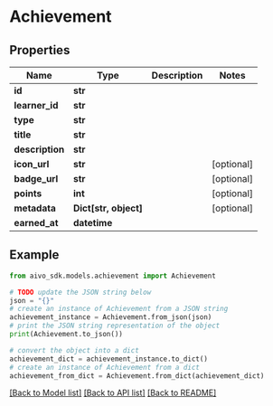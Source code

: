 # Achievement

## Properties

Name | Type | Description | Notes
------------ | ------------- | ------------- | -------------
**id** | **str** |  |
**learner_id** | **str** |  |
**type** | **str** |  |
**title** | **str** |  |
**description** | **str** |  |
**icon_url** | **str** |  | [optional]
**badge_url** | **str** |  | [optional]
**points** | **int** |  | [optional]
**metadata** | **Dict[str, object]** |  | [optional]
**earned_at** | **datetime** |  |

## Example

```python
from aivo_sdk.models.achievement import Achievement

# TODO update the JSON string below
json = "{}"
# create an instance of Achievement from a JSON string
achievement_instance = Achievement.from_json(json)
# print the JSON string representation of the object
print(Achievement.to_json())

# convert the object into a dict
achievement_dict = achievement_instance.to_dict()
# create an instance of Achievement from a dict
achievement_from_dict = Achievement.from_dict(achievement_dict)
```

[[Back to Model list]](../README.md#documentation-for-models) [[Back to API list]](../README.md#documentation-for-api-endpoints) [[Back to README]](../README.md)
